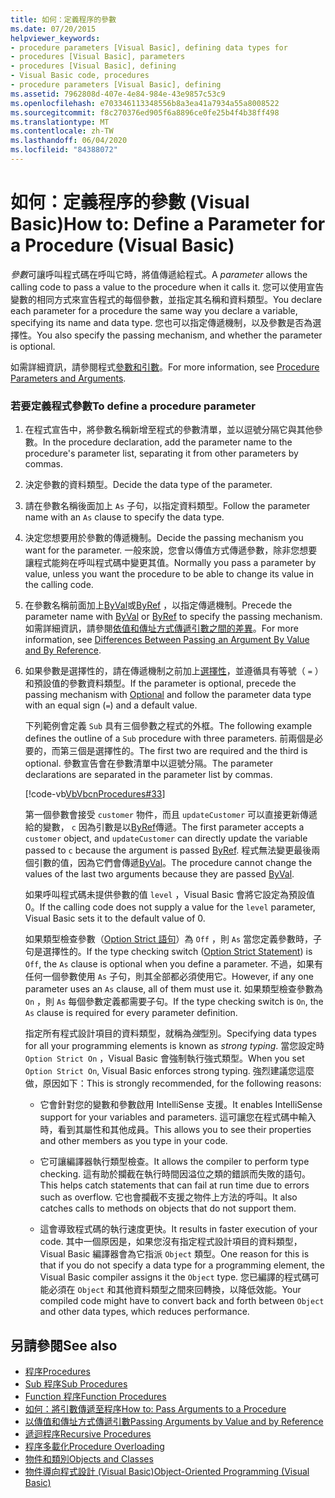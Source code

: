```yaml
---
title: 如何：定義程序的參數
ms.date: 07/20/2015
helpviewer_keywords:
- procedure parameters [Visual Basic], defining data types for
- procedures [Visual Basic], parameters
- procedures [Visual Basic], defining
- Visual Basic code, procedures
- procedure parameters [Visual Basic], defining
ms.assetid: 7962808d-407e-4e84-984e-43e9857c53c9
ms.openlocfilehash: e703346113348556b8a3ea41a7934a55a8008522
ms.sourcegitcommit: f8c270376ed905f6a8896ce0fe25b4f4b38ff498
ms.translationtype: MT
ms.contentlocale: zh-TW
ms.lasthandoff: 06/04/2020
ms.locfileid: "84388072"
---
```

# <a name="how-to-define-a-parameter-for-a-procedure-visual-basic"></a><span data-ttu-id="030d7-102">如何：定義程序的參數 (Visual Basic)</span><span class="sxs-lookup"><span data-stu-id="030d7-102">How to: Define a Parameter for a Procedure (Visual Basic)</span></span>
<span data-ttu-id="030d7-103">*參數*可讓呼叫程式碼在呼叫它時，將值傳遞給程式。</span><span class="sxs-lookup"><span data-stu-id="030d7-103">A *parameter* allows the calling code to pass a value to the procedure when it calls it.</span></span> <span data-ttu-id="030d7-104">您可以使用宣告變數的相同方式來宣告程式的每個參數，並指定其名稱和資料類型。</span><span class="sxs-lookup"><span data-stu-id="030d7-104">You declare each parameter for a procedure the same way you declare a variable, specifying its name and data type.</span></span> <span data-ttu-id="030d7-105">您也可以指定傳遞機制，以及參數是否為選擇性。</span><span class="sxs-lookup"><span data-stu-id="030d7-105">You also specify the passing mechanism, and whether the parameter is optional.</span></span>  
  
 <span data-ttu-id="030d7-106">如需詳細資訊，請參閱程式[參數和引數](./procedure-parameters-and-arguments.md)。</span><span class="sxs-lookup"><span data-stu-id="030d7-106">For more information, see [Procedure Parameters and Arguments](./procedure-parameters-and-arguments.md).</span></span>  
  
### <a name="to-define-a-procedure-parameter"></a><span data-ttu-id="030d7-107">若要定義程式參數</span><span class="sxs-lookup"><span data-stu-id="030d7-107">To define a procedure parameter</span></span>  
  
1. <span data-ttu-id="030d7-108">在程式宣告中，將參數名稱新增至程式的參數清單，並以逗號分隔它與其他參數。</span><span class="sxs-lookup"><span data-stu-id="030d7-108">In the procedure declaration, add the parameter name to the procedure's parameter list, separating it from other parameters by commas.</span></span>  
  
2. <span data-ttu-id="030d7-109">決定參數的資料類型。</span><span class="sxs-lookup"><span data-stu-id="030d7-109">Decide the data type of the parameter.</span></span>  
  
3. <span data-ttu-id="030d7-110">請在參數名稱後面加上 `As` 子句，以指定資料類型。</span><span class="sxs-lookup"><span data-stu-id="030d7-110">Follow the parameter name with an `As` clause to specify the data type.</span></span>  
  
4. <span data-ttu-id="030d7-111">決定您想要用於參數的傳遞機制。</span><span class="sxs-lookup"><span data-stu-id="030d7-111">Decide the passing mechanism you want for the parameter.</span></span> <span data-ttu-id="030d7-112">一般來說，您會以傳值方式傳遞參數，除非您想要讓程式能夠在呼叫程式碼中變更其值。</span><span class="sxs-lookup"><span data-stu-id="030d7-112">Normally you pass a parameter by value, unless you want the procedure to be able to change its value in the calling code.</span></span>  
  
5. <span data-ttu-id="030d7-113">在參數名稱前面加上[ByVal](../../../language-reference/modifiers/byval.md)或[ByRef](../../../language-reference/modifiers/byref.md) ，以指定傳遞機制。</span><span class="sxs-lookup"><span data-stu-id="030d7-113">Precede the parameter name with [ByVal](../../../language-reference/modifiers/byval.md) or [ByRef](../../../language-reference/modifiers/byref.md) to specify the passing mechanism.</span></span> <span data-ttu-id="030d7-114">如需詳細資訊，請參閱[依值和傳址方式傳遞引數之間的差異](./differences-between-passing-an-argument-by-value-and-by-reference.md)。</span><span class="sxs-lookup"><span data-stu-id="030d7-114">For more information, see [Differences Between Passing an Argument By Value and By Reference](./differences-between-passing-an-argument-by-value-and-by-reference.md).</span></span>  
  
6. <span data-ttu-id="030d7-115">如果參數是選擇性的，請在傳遞機制之前加上[選擇性](../../../language-reference/modifiers/optional.md)，並遵循具有等號（ `=` ）和預設值的參數資料類型。</span><span class="sxs-lookup"><span data-stu-id="030d7-115">If the parameter is optional, precede the passing mechanism with [Optional](../../../language-reference/modifiers/optional.md) and follow the parameter data type with an equal sign (`=`) and a default value.</span></span>  
  
     <span data-ttu-id="030d7-116">下列範例會定義 `Sub` 具有三個參數之程式的外框。</span><span class="sxs-lookup"><span data-stu-id="030d7-116">The following example defines the outline of a `Sub` procedure with three parameters.</span></span> <span data-ttu-id="030d7-117">前兩個是必要的，而第三個是選擇性的。</span><span class="sxs-lookup"><span data-stu-id="030d7-117">The first two are required and the third is optional.</span></span> <span data-ttu-id="030d7-118">參數宣告會在參數清單中以逗號分隔。</span><span class="sxs-lookup"><span data-stu-id="030d7-118">The parameter declarations are separated in the parameter list by commas.</span></span>  
  
     [!code-vb[VbVbcnProcedures#33](~/samples/snippets/visualbasic/VS_Snippets_VBCSharp/VbVbcnProcedures/VB/Class1.vb#33)]  
  
     <span data-ttu-id="030d7-119">第一個參數會接受 `customer` 物件，而且 `updateCustomer` 可以直接更新傳遞給的變數， `c` 因為引數是以[ByRef](../../../language-reference/modifiers/byref.md)傳遞。</span><span class="sxs-lookup"><span data-stu-id="030d7-119">The first parameter accepts a `customer` object, and `updateCustomer` can directly update the variable passed to `c` because the argument is passed [ByRef](../../../language-reference/modifiers/byref.md).</span></span> <span data-ttu-id="030d7-120">程式無法變更最後兩個引數的值，因為它們會傳遞[ByVal](../../../language-reference/modifiers/byval.md)。</span><span class="sxs-lookup"><span data-stu-id="030d7-120">The procedure cannot change the values of the last two arguments because they are passed [ByVal](../../../language-reference/modifiers/byval.md).</span></span>  
  
     <span data-ttu-id="030d7-121">如果呼叫程式碼未提供參數的值 `level` ，Visual Basic 會將它設定為預設值0。</span><span class="sxs-lookup"><span data-stu-id="030d7-121">If the calling code does not supply a value for the `level` parameter, Visual Basic sets it to the default value of 0.</span></span>  
  
     <span data-ttu-id="030d7-122">如果類型檢查參數（[Option Strict 語句](../../../language-reference/statements/option-strict-statement.md)）為 `Off` ，則 `As` 當您定義參數時，子句是選擇性的。</span><span class="sxs-lookup"><span data-stu-id="030d7-122">If the type checking switch ([Option Strict Statement](../../../language-reference/statements/option-strict-statement.md)) is `Off`, the `As` clause is optional when you define a parameter.</span></span> <span data-ttu-id="030d7-123">不過，如果有任何一個參數使用 `As` 子句，則其全部都必須使用它。</span><span class="sxs-lookup"><span data-stu-id="030d7-123">However, if any one parameter uses an `As` clause, all of them must use it.</span></span> <span data-ttu-id="030d7-124">如果類型檢查參數為 `On` ，則 `As` 每個參數定義都需要子句。</span><span class="sxs-lookup"><span data-stu-id="030d7-124">If the type checking switch is `On`, the `As` clause is required for every parameter definition.</span></span>  
  
     <span data-ttu-id="030d7-125">指定所有程式設計項目的資料類型，就稱為*強*型別。</span><span class="sxs-lookup"><span data-stu-id="030d7-125">Specifying data types for all your programming elements is known as *strong typing*.</span></span> <span data-ttu-id="030d7-126">當您設定時 `Option Strict On` ，Visual Basic 會強制執行強式類型。</span><span class="sxs-lookup"><span data-stu-id="030d7-126">When you set `Option Strict On`, Visual Basic enforces strong typing.</span></span> <span data-ttu-id="030d7-127">強烈建議您這麼做，原因如下：</span><span class="sxs-lookup"><span data-stu-id="030d7-127">This is strongly recommended, for the following reasons:</span></span>  
  
    - <span data-ttu-id="030d7-128">它會針對您的變數和參數啟用 IntelliSense 支援。</span><span class="sxs-lookup"><span data-stu-id="030d7-128">It enables IntelliSense support for your variables and parameters.</span></span> <span data-ttu-id="030d7-129">這可讓您在程式碼中輸入時，看到其屬性和其他成員。</span><span class="sxs-lookup"><span data-stu-id="030d7-129">This allows you to see their properties and other members as you type in your code.</span></span>  
  
    - <span data-ttu-id="030d7-130">它可讓編譯器執行類型檢查。</span><span class="sxs-lookup"><span data-stu-id="030d7-130">It allows the compiler to perform type checking.</span></span> <span data-ttu-id="030d7-131">這有助於攔截在執行時間因溢位之類的錯誤而失敗的語句。</span><span class="sxs-lookup"><span data-stu-id="030d7-131">This helps catch statements that can fail at run time due to errors such as overflow.</span></span> <span data-ttu-id="030d7-132">它也會攔截不支援之物件上方法的呼叫。</span><span class="sxs-lookup"><span data-stu-id="030d7-132">It also catches calls to methods on objects that do not support them.</span></span>  
  
    - <span data-ttu-id="030d7-133">這會導致程式碼的執行速度更快。</span><span class="sxs-lookup"><span data-stu-id="030d7-133">It results in faster execution of your code.</span></span> <span data-ttu-id="030d7-134">其中一個原因是，如果您沒有指定程式設計項目的資料類型，Visual Basic 編譯器會為它指派 `Object` 類型。</span><span class="sxs-lookup"><span data-stu-id="030d7-134">One reason for this is that if you do not specify a data type for a programming element, the Visual Basic compiler assigns it the `Object` type.</span></span> <span data-ttu-id="030d7-135">您已編譯的程式碼可能必須在 `Object` 和其他資料類型之間來回轉換，以降低效能。</span><span class="sxs-lookup"><span data-stu-id="030d7-135">Your compiled code might have to convert back and forth between `Object` and other data types, which reduces performance.</span></span>  
  
## <a name="see-also"></a><span data-ttu-id="030d7-136">另請參閱</span><span class="sxs-lookup"><span data-stu-id="030d7-136">See also</span></span>

- [<span data-ttu-id="030d7-137">程序</span><span class="sxs-lookup"><span data-stu-id="030d7-137">Procedures</span></span>](./index.md)
- [<span data-ttu-id="030d7-138">Sub 程序</span><span class="sxs-lookup"><span data-stu-id="030d7-138">Sub Procedures</span></span>](./sub-procedures.md)
- [<span data-ttu-id="030d7-139">Function 程序</span><span class="sxs-lookup"><span data-stu-id="030d7-139">Function Procedures</span></span>](./function-procedures.md)
- [<span data-ttu-id="030d7-140">如何：將引數傳遞至程序</span><span class="sxs-lookup"><span data-stu-id="030d7-140">How to: Pass Arguments to a Procedure</span></span>](./how-to-pass-arguments-to-a-procedure.md)
- [<span data-ttu-id="030d7-141">以傳值和傳址方式傳遞引數</span><span class="sxs-lookup"><span data-stu-id="030d7-141">Passing Arguments by Value and by Reference</span></span>](./passing-arguments-by-value-and-by-reference.md)
- [<span data-ttu-id="030d7-142">遞迴程序</span><span class="sxs-lookup"><span data-stu-id="030d7-142">Recursive Procedures</span></span>](./recursive-procedures.md)
- [<span data-ttu-id="030d7-143">程序多載化</span><span class="sxs-lookup"><span data-stu-id="030d7-143">Procedure Overloading</span></span>](./procedure-overloading.md)
- [<span data-ttu-id="030d7-144">物件和類別</span><span class="sxs-lookup"><span data-stu-id="030d7-144">Objects and Classes</span></span>](../objects-and-classes/index.md)
- [<span data-ttu-id="030d7-145">物件導向程式設計 (Visual Basic)</span><span class="sxs-lookup"><span data-stu-id="030d7-145">Object-Oriented Programming (Visual Basic)</span></span>](../../concepts/object-oriented-programming.md)
